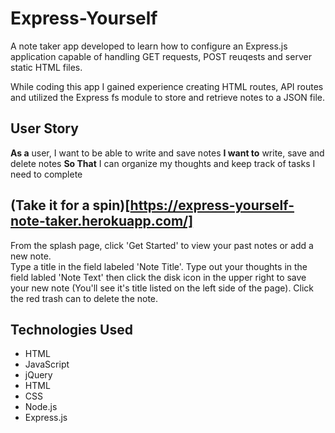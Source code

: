 # Express-Yourself

A note taker app developed to learn how to configure an Express.js application capable of handling GET requests, POST reuqests and server static HTML files.

While coding this app I gained experience creating HTML routes, API routes and utilized the Express fs module to store and retrieve notes to a JSON file.

## User Story

**As a** user, I want to be able to write and save notes
**I want to** write, save and delete notes 
**So That** I can organize my thoughts and keep track of tasks I need to complete

## (Take it for a spin)[https://express-yourself-note-taker.herokuapp.com/]

From the splash page, click 'Get Started' to view your past notes or add a new note.  
Type a title in the field labeled 'Note Title'. 
Type out your thoughts in the field labled 'Note Text' then click the disk icon in the upper right to save your new note (You'll see it's title listed on the left side of the page). 
Click the red trash can to delete the note.

## Technologies Used

* HTML
* JavaScript
* jQuery
* HTML
* CSS
* Node.js
* Express.js
